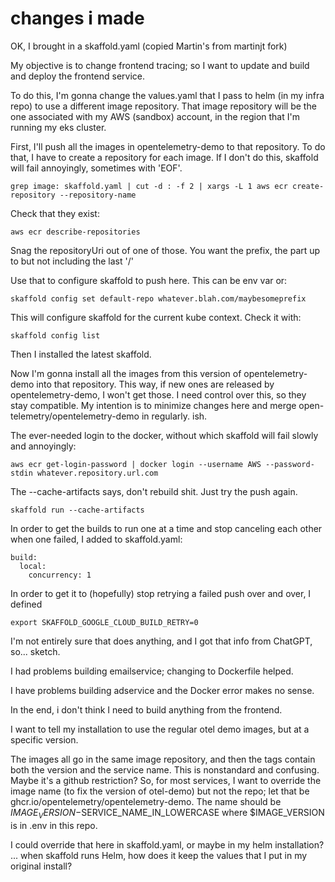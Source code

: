 # changes i made

OK, I brought in a skaffold.yaml (copied Martin's from martinjt fork)

My objective is to change frontend tracing; so I want to update and build and deploy
the frontend service.

To do this, I'm gonna change the values.yaml that I pass to helm (in my infra repo)
to use a different image repository.
That image repository will be the one associated with my AWS (sandbox) account, in the
region that I'm running my eks cluster.

First, I'll push all the images in opentelemetry-demo to that repository.
To do that, I have to create a repository for each image. If I don't do this, skaffold will fail annoyingly, sometimes with 'EOF'.

`grep image: skaffold.yaml | cut -d : -f 2 | xargs -L 1 aws ecr create-repository --repository-name`

Check that they exist:

`aws ecr describe-repositories`

Snag the repositoryUri out of one of those. You want the prefix, the part up to but not including the last '/'

Use that to configure skaffold to push here. This can be env var or:

`skaffold config set default-repo whatever.blah.com/maybesomeprefix`

This will configure skaffold for the current kube context. Check it with:

`skaffold config list`

Then I installed the latest skaffold.

Now I'm gonna install all the images from this version of opentelemetry-demo into that repository.
This way, if new ones are released by opentelemetry-demo, I won't get those. I need control
over this, so they stay compatible.
My intention is to minimize changes here and merge open-telemetry/opentelemetry-demo in regularly. ish.

The ever-needed login to the docker, without which skaffold will fail slowly and annoyingly:

`aws ecr get-login-password | docker login --username AWS --password-stdin whatever.repository.url.com`

The --cache-artifacts says, don't rebuild shit. Just try the push again.

`skaffold run --cache-artifacts`

In order to get the builds to run one at a time and stop canceling each other when one failed,
I added to skaffold.yaml:

```
build:
  local:
    concurrency: 1
```

In order to get it to (hopefully) stop retrying a failed push over and over, I defined

`export SKAFFOLD_GOOGLE_CLOUD_BUILD_RETRY=0`

I'm not entirely sure that does anything, and I got that info from ChatGPT, so... sketch.

I had problems building emailservice; changing to Dockerfile helped.

I have problems building adservice and the Docker error makes no sense.

In the end, i don't think I need to build anything from the frontend.

I want to tell my installation to use the regular otel demo images, but at a specific version.

The images all go in the same image repository, and then the tags contain both the version and the service name. This is nonstandard and confusing. Maybe it's a github restriction? So, for most services, I want to override the image name (to fix the version of otel-demo) but not the repo; let that be ghcr.io/opentelemetry/opentelemetry-demo. The name should be $IMAGE_VERSION-$SERVICE_NAME_IN_LOWERCASE where $IMAGE_VERSION is in .env in this repo.

I could override that here in skaffold.yaml, or maybe in my helm installation? ... when skaffold runs Helm, how does it keep the values that I put in my original install?


